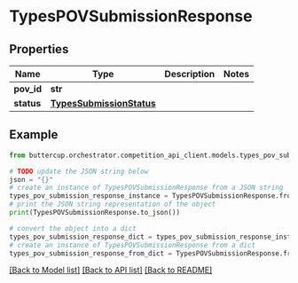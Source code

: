 # TypesPOVSubmissionResponse


## Properties

Name | Type | Description | Notes
------------ | ------------- | ------------- | -------------
**pov_id** | **str** |  |
**status** | [**TypesSubmissionStatus**](TypesSubmissionStatus.md) |  |

## Example

```python
from buttercup.orchestrator.competition_api_client.models.types_pov_submission_response import TypesPOVSubmissionResponse

# TODO update the JSON string below
json = "{}"
# create an instance of TypesPOVSubmissionResponse from a JSON string
types_pov_submission_response_instance = TypesPOVSubmissionResponse.from_json(json)
# print the JSON string representation of the object
print(TypesPOVSubmissionResponse.to_json())

# convert the object into a dict
types_pov_submission_response_dict = types_pov_submission_response_instance.to_dict()
# create an instance of TypesPOVSubmissionResponse from a dict
types_pov_submission_response_from_dict = TypesPOVSubmissionResponse.from_dict(types_pov_submission_response_dict)
```
[[Back to Model list]](../README.md#documentation-for-models) [[Back to API list]](../README.md#documentation-for-api-endpoints) [[Back to README]](../README.md)
